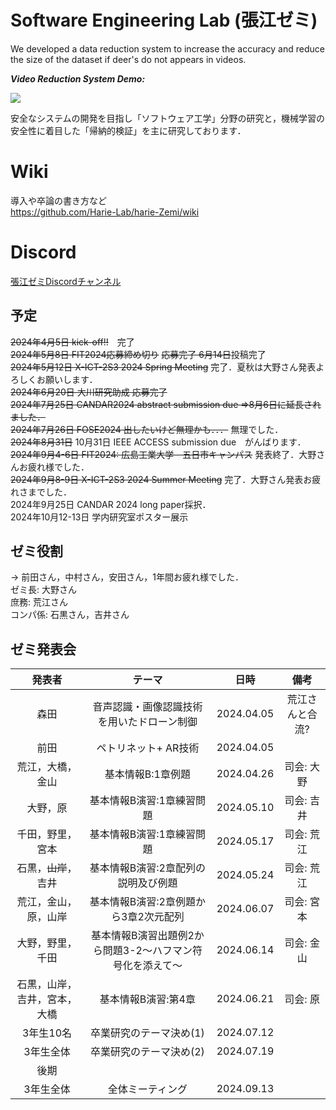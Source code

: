 # Software Engineering Lab (張江ゼミ)

We developed a data reduction system to increase the accuracy and reduce the size of the dataset if deer's do not appears in videos.

***Video Reduction System Demo:***

![](https://github.com/jharie/harie-Zemi/blob/main/git.gif)

安全なシステムの開発を目指し「ソフトウェア工学」分野の研究と，機械学習の安全性に着目した「帰納的検証」を主に研究しております．

# Wiki
導入や卒論の書き方など  
https://github.com/Harie-Lab/harie-Zemi/wiki

# Discord  

[張江ゼミDiscordチャンネル](https://discord.com/channels/1085117426930286723/1085117427433615362)

## 予定

~~2024年4月5日 kick-off!!~~　完了  
~~2024年5月8日 FIT2024応募締め切り~~ ~~応募完了  6月14日~~投稿完了  
~~2024年5月12日 X-ICT-2S3 2024 Spring Meeting~~ 完了．夏秋は大野さん発表よろしくお願いします．  
~~2024年6月20日 大川研究助成 応募完了~~  
~~2024年7月25日 CANDAR2024 abstract submission due =>8月6日に延長されました．~~   
~~2024年7月26日 FOSE2024 出したいけど無理かも．．．~~ 無理でした．  
~~2024年8月31日~~ 10月31日 IEEE ACCESS submission due　がんばります．  
~~2024年9月4-6日 FIT2024: 広島工業大学　五日市キャンパス~~ 発表終了．大野さんお疲れ様でした．  
~~2024年9月8-9日 X-ICT-2S3 2024 Summer Meeting~~ 完了．大野さん発表お疲れさまでした．  
2024年9月25日 CANDAR 2024 long paper採択．  
2024年10月12-13日 学内研究室ポスター展示   

## ゼミ役割  
 -> 前田さん，中村さん，安田さん，1年間お疲れ様でした．  
ゼミ長: 大野さん  
庶務: 荒江さん  
コンパ係: 石黒さん，吉井さん 


## ゼミ発表会  
| 発表者 | テーマ |日時 | 備考 |
|  :---:| :---: |  :---: |  :---: |
| 森田| 音声認識・画像認識技術を用いたドローン制御 |2024.04.05 | 荒江さんと合流? |
| 前田| ペトリネット+ AR技術 |2024.04.05 | |
|荒江，大橋，金山|基本情報B:1章例題|2024.04.26|司会: 大野|
|大野，原|基本情報B演習:1章練習問題|2024.05.10|司会: 吉井|
|千田，野里，宮本|基本情報B演習:1章練習問題|2024.05.17|司会: 荒江|
|石黒，~~山岸~~，吉井|基本情報B演習:2章配列の説明及び例題|2024.05.24|司会: 荒江|
|荒江，金山，原，山岸|基本情報B演習:2章例題から3章2次元配列|2024.06.07|司会: 宮本|
|大野，野里，千田|基本情報B演習出題例2から問題3-2～ハフマン符号化を添えて～|2024.06.14|司会: 金山|
|石黒，山岸，吉井，宮本，大橋|基本情報B演習:第4章|2024.06.21|司会: 原|
|3年生10名|卒業研究のテーマ決め(1)|2024.07.12||
|3年生全体|卒業研究のテーマ決め(2)|2024.07.19||
|後期|
|3年生全体|全体ミーティング|2024.09.13||
